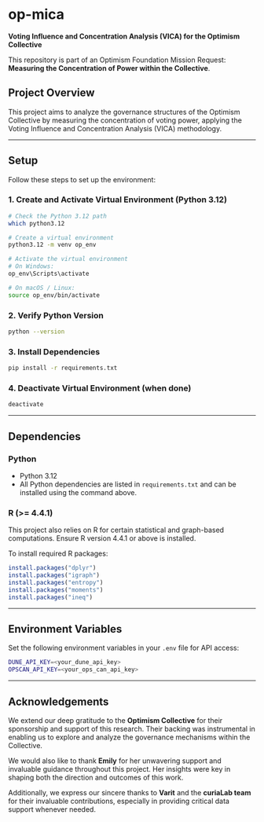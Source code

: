 
# **op-mica**
**Voting Influence and Concentration Analysis (VICA) for the Optimism Collective**

This repository is part of an Optimism Foundation Mission Request: **Measuring the Concentration of Power within the Collective**.

## **Project Overview**
This project aims to analyze the governance structures of the Optimism Collective by measuring the concentration of voting power, applying the Voting Influence and Concentration Analysis (VICA) methodology.

---

## **Setup**
Follow these steps to set up the environment:

### 1. **Create and Activate Virtual Environment** (Python 3.12)
```bash
# Check the Python 3.12 path
which python3.12

# Create a virtual environment
python3.12 -m venv op_env

# Activate the virtual environment
# On Windows:
op_env\Scripts\activate

# On macOS / Linux:
source op_env/bin/activate
```

### 2. **Verify Python Version**
```bash
python --version
```

### 3. **Install Dependencies**
```bash
pip install -r requirements.txt
```

### 4. **Deactivate Virtual Environment** (when done)
```bash
deactivate
```

---

## **Dependencies**

### **Python**
- Python 3.12
- All Python dependencies are listed in `requirements.txt` and can be installed using the command above.

### **R** (>= 4.4.1)
This project also relies on R for certain statistical and graph-based computations. Ensure R version 4.4.1 or above is installed.

To install required R packages:
```r
install.packages("dplyr")
install.packages("igraph")
install.packages("entropy")
install.packages("moments")
install.packages("ineq")
```

---

## **Environment Variables**
Set the following environment variables in your `.env` file for API access:

```bash
DUNE_API_KEY=<your_dune_api_key>
OPSCAN_API_KEY=<your_ops_can_api_key>
```

---

## **Acknowledgements**

We extend our deep gratitude to the **Optimism Collective** for their sponsorship and support of this research. Their backing was instrumental in enabling us to explore and analyze the governance mechanisms within the Collective.

We would also like to thank **Emily** for her unwavering support and invaluable guidance throughout this project. Her insights were key in shaping both the direction and outcomes of this work.

Additionally, we express our sincere thanks to **Varit** and the **curiaLab team** for their invaluable contributions, especially in providing critical data support whenever needed.
